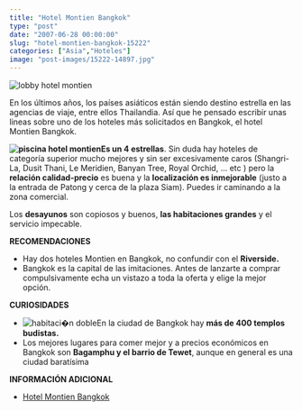 ```yaml
---
title: "Hotel Montien Bangkok"
type: "post"
date: "2007-06-28 00:00:00"
slug: "hotel-montien-bangkok-15222"
categories: ["Asia","Hoteles"]
image: "post-images/15222-14897.jpg"
---
```


![lobby hotel montien](post-images/15222-14897.jpg "lobby hotel montien")

En los últimos años, los países asiáticos están siendo destino estrella en las agencias de viaje, entre ellos Thailandia. Así que he pensado escribir unas lineas sobre uno de los hoteles más solicitados en Bangkok, el hotel Montien Bangkok.

**![piscina hotel montien](post-images/15222-14899.jpg "piscina hotel montien")Es un 4 estrellas**. Sin duda hay hoteles de categoría superior mucho mejores y sin ser excesivamente caros (Shangri-La, Dusit Thani, Le Meridien, Banyan Tree, Royal Orchid, ... etc ) pero la **relación calidad-precio** es buena y la **localización es inmejorable** (justo a la entrada de Patong y cerca de la plaza Siam). Puedes ir caminando a la zona comercial.

Los **desayunos** son copiosos y buenos, **las habitaciones grandes** y el servicio impecable.

**RECOMENDACIONES**

- Hay dos hoteles Montien en Bangkok, no confundir con el **Riverside.**
- Bangkok es la capital de las imitaciones. Antes de lanzarte a comprar compulsivamente echa un vistazo a toda la oferta y elige la mejor opción.

**CURIOSIDADES**

- ![habitaci�n doble](post-images/15222-14898.jpg "habitaci�n doble")En la ciudad de Bangkok hay **más de 400 templos budistas.**
- Los mejores lugares para comer mejor y a precios económicos en Bangkok son **Bagamphu y el barrio de Tewet**, aunque en general es una ciudad baratísima

**INFORMACIÓN ADICIONAL**

- [Hotel Montien Bangkok](http://www.montien.com/bangkok/)